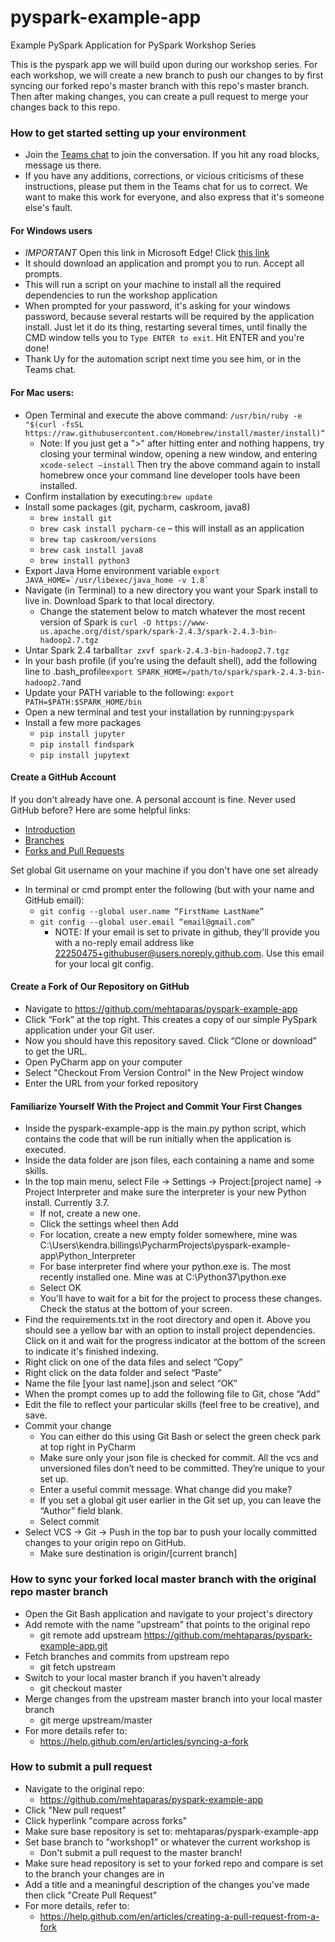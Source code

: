 # pyspark-example-app
Example PySpark Application for PySpark Workshop Series

This is the pyspark app we will build upon during our workshop series. 
For each workshop, we will create a new branch to push our changes to by first syncing our forked repo's master branch with this repo's master branch. 
Then after making changes, you can create a pull request to merge your changes back to this repo. 

### How to get started setting up your environment
* Join the [Teams chat](https://teams.microsoft.com/l/channel/19%3a8de987dbd06d4caeaeee085647601973%40thread.skype/PySpark%2520Workshop%2520Series?groupId=7f3ee77b-7617-41ed-bb5f-4fd98d181093&tenantId=9ca75128-a244-4596-877b-f24828e476e2) to join the conversation. If you hit any road blocks, message us there.
* If you have any additions, corrections, or vicious criticisms of these instructions, please put them in the Teams chat for us to correct. We want to make this work for everyone, and also express that it's someone else's fault. 

#### For Windows users
* *IMPORTANT* Open this link in Microsoft Edge! Click [this link](http://boxstarter.org/package/url?https://gist.githubusercontent.com/nguyenuy/6b16704a43f8568c020c4b6bed152a83/raw/7ebd3f59a85303a6180272bf0c31bd68a2710ed1/simple_windows_dev_environment)
* It should download an application and prompt you to run. Accept all prompts. 
* This will run a script on your machine to install all the required dependencies to run the workshop application
* When prompted for your password, it's asking for your windows password, because several restarts will be required by the application install. Just let it do its thing, restarting several times, until finally the CMD window tells you to ```Type ENTER to exit```. Hit ENTER and you're done! 
* Thank Uy for the automation script next time you see him, or in the Teams chat.
#### For Mac users:
* Open Terminal and execute the above command: ```/usr/bin/ruby -e "$(curl -fsSL https://raw.githubusercontent.com/Homebrew/install/master/install)“```
   * Note: If you just get a ">" after hitting enter and nothing happens, try closing your terminal window, opening a new window, and entering 
```xcode-select –install```
Then try the above command again to install homebrew once your command line developer tools have been installed.
* Confirm installation by executing:```brew update```
* Install some packages (git, pycharm, caskroom, java8)
    * ```brew install git```
    * ```brew cask install pycharm-ce``` – this will install as an application
    * ```brew tap caskroom/versions```
    * ```brew cask install java8```
    * ```brew install python3```
* Export Java Home environment variable
    ```export JAVA_HOME=`/usr/libexec/java_home -v 1.8` ```
* Navigate (in Terminal) to a new directory you want your Spark install to live in. Download Spark to that local directory. 
    * Change the statement below to match whatever the most recent version of Spark is
    ```curl -O https://www-us.apache.org/dist/spark/spark-2.4.3/spark-2.4.3-bin-hadoop2.7.tgz```
* Untar Spark 2.4 tarball```tar zxvf spark-2.4.3-bin-hadoop2.7.tgz```
* In your bash profile (if you’re using the default shell), add the following line to .bash_profile```export SPARK_HOME=/path/to/spark/spark-2.4.3-bin-hadoop2.7```and 
* Update your PATH variable to the following: ```export PATH=$PATH:$SPARK_HOME/bin```
* Open a new terminal and test your installation by running:```pyspark```
* Install a few more packages
    * ```pip install jupyter```
    * ```pip install findspark```
    * ```pip install jupytext```



#### Create a GitHub Account
If you don't already have one. A personal account is fine.
Never used GitHub before? Here are some helpful links:
* [Introduction](https://www.youtube.com/watch?v=BCQHnlnPusY)
* [Branches](https://www.youtube.com/watch?v=oPpnCh7InLY)
* [Forks and Pull Requests](https://www.youtube.com/watch?v=_NrSWLQsDL4&t=145s)

Set global Git username on your machine if you don't have one set already
* In terminal or cmd prompt enter the following (but with your name and GitHub email):
    * ```git config --global user.name “FirstName LastName”```
    * ```git config --global user.email “email@gmail.com”```
        * NOTE: If your email is set to private in github, they'll provide you with a no-reply email address like
         22250475+githubuser@users.noreply.github.com. Use this email for your local git config.




#### Create a Fork of Our Repository on GitHub
* Navigate to https://github.com/mehtaparas/pyspark-example-app
* Click “Fork” at the top right. This creates a copy of our simple PySpark application under your Git user. 
* Now you should have this repository saved. Click “Clone or download” to get the URL. 
* Open PyCharm app on your computer
* Select "Checkout From Version Control" in the New Project window
* Enter the URL from your forked repository

#### Familiarize Yourself With the Project and Commit Your First Changes
* Inside the pyspark-example-app is the main.py python script, which contains the code that will be run initially when the application is executed. 
* Inside the data folder are json files, each containing a name and some skills.
* In the top main menu, select File -> Settings -> Project:\[project name\] -> Project Interpreter
    and make sure the interpreter is your new Python install. Currently 3.7. 
    * If not, create a new one.
    * Click the settings wheel then Add
    * For location, create a new empty folder somewhere, mine was C:\Users\kendra.billings\PycharmProjects\pyspark-example-app\Python_Interpreter
    * For base interpreter find where your python.exe is. The most recently installed one. Mine was at C:\Python37\python.exe
    * Select OK
    * You'll have to wait for a bit for the project to process these changes. Check the status at the bottom of your screen. 
* Find the requirements.txt in the root directory and open it. Above you should see
    a yellow bar with an option to install project dependencies. Click on it and wait for the
    progress indicator at the bottom of the screen to indicate it's finished indexing. 
* Right click on one of the data files and select “Copy”
* Right click on the data folder and select “Paste”
* Name the file [your last name].json and select “OK”
* When the prompt comes up to add the following file to Git, chose “Add”
* Edit the file to reflect your particular skills (feel free to be creative), and save.
* Commit your change
    * You can either do this using Git Bash or select the green check park at top right in PyCharm
    * Make sure only your json file is checked for commit. All the vcs and unversioned files don’t need to be committed. They’re unique to your set up. 
    * Enter a useful commit message. What change did you make?
    * If you set a global git user earlier in the Git set up, you can leave the “Author” field blank.
    * Select commit
* Select VCS -> Git -> Push in the top bar to push your locally committed changes to your origin repo on GitHub.
    * Make sure destination is origin/\[current branch\]



### How to sync your forked local master branch with the original repo master branch
* Open the Git Bash application and navigate to your project's directory
* Add remote with the name "upstream" that points to the original repo 
    * git remote add upstream https://github.com/mehtaparas/pyspark-example-app.git
* Fetch branches and commits from upstream repo
    * git fetch upstream
* Switch to your local master branch if you haven't already
    * git checkout master
* Merge changes from the upstream master branch into your local master branch
    * git merge upstream/master
* For more details refer to: 
    * https://help.github.com/en/articles/syncing-a-fork
    
### How to submit a pull request
* Navigate to the original repo:
    * https://github.com/mehtaparas/pyspark-example-app
* Click "New pull request"
* Click hyperlink "compare across forks"
* Make sure base repository is set to: mehtaparas/pyspark-example-app
* Set base branch to "workshop1" or whatever the current workshop is
    * Don't submit a pull request to the master branch!
* Make sure head repository is set to your forked repo and compare is set to the branch your changes are in
* Add a title and a meaningful description of the changes you've made then click "Create Pull Request"
* For more details, refer to:
    * https://help.github.com/en/articles/creating-a-pull-request-from-a-fork
